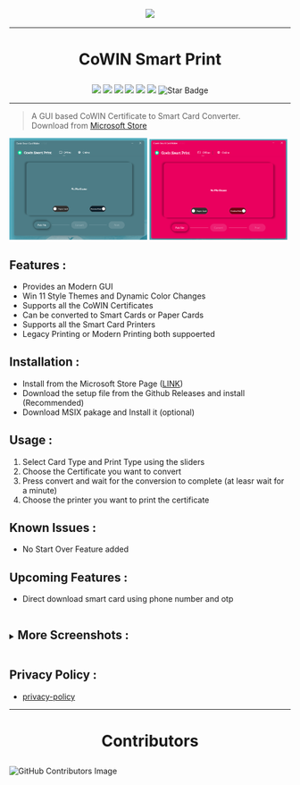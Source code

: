 <p align=center>
<image src = "./assets/logo.png" width = 150 >
</p>

---

# <p align=center> CoWIN Smart Print </p>

<p align="center">
<img src=https://badges.frapsoft.com/os/v2/open-source.svg?v"/>
<img src=https://img.shields.io/badge/PRs-welcome-brightgreen.svg?style=flat-square"/>
<img src="https://img.shields.io/github/license/ShreyamMaity/cowin_smart_print"/>
<a href="https://visitorbadge.io/status?path=https%3A%2F%2Fgithub.com%2FShreyamMaity%2Fcowin_smart_print"><img src="https://api.visitorbadge.io/api/visitors?path=https%3A%2F%2Fgithub.com%2FShreyamMaity%2Fcowin_smart_print&label=visitors&countColor=%23263759&style=plastic" /></a>
<img src="https://img.shields.io/github/stars/ShreyamMaity/cowin_smart_print"/>
<img src="https://img.shields.io/github/forks/ShreyamMaity/cowin_smart_print"/>
<img src="https://img.shields.io/static/v1?label=%F0%9F%8C%9F&message=If%20Useful&style=style=flat&color=BC4E99" alt="Star Badge"/>
</p>

---

> A GUI based CoWIN Certificate to Smart Card Converter.  
> Download from [Microsoft Store](https://www.microsoft.com/store/productId/9PM5ZJG9SLW3)

<img src="assets/presskit/snap1.png" width="49%"></img>
<img src="assets/presskit/snap3.png" width="49%"></img>


## Features :

- Provides an Modern GUI
- Win 11 Style Themes and Dynamic Color Changes
- Supports all the CoWIN Certificates
- Can be converted to Smart Cards or Paper Cards
- Supports all the Smart Card Printers
- Legacy Printing or Modern Printing both suppoerted

## Installation :

- Install from the Microsoft Store Page ([LINK](https://www.microsoft.com/store/productId/9PM5ZJG9SLW3))
- Download the setup file from the Github Releases and install (Recommended)
- Download MSIX pakage and Install it (optional)

## Usage :

1. Select Card Type and Print Type using the sliders
2. Choose the Certificate you want to convert
3. Press convert and wait for the conversion to complete (at leasr wait for a minute)
4. Choose the printer you want to print the certificate

## Known Issues :

- No Start Over Feature added

## Upcoming Features :

- Direct download smart card using phone number and otp

<details>
  <summary>
  <ruby><p></ruby>

## More Screenshots :

 </p>
  </summary>

<img src="assets/presskit/snap2.png" width="70%"></img>
<img src="assets/presskit/snap3.png" width="70%"></img>
<img src="assets/presskit/working2.png" width="70%"></img>
<img src="assets/presskit/working3.png" width="70%"></img>
</details>

## Privacy Policy :
- [privacy-policy](/privacy-policy/index.html)

<hr/>


# <p align="center">Contributors

![GitHub Contributors Image](https://contrib.rocks/image?repo=ShreyamMaity/cowin_smart_print) 
